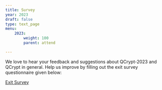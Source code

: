 ```yaml
---
title: Survey
year: 2023
draft: false
type: text_page
menu:
    2023:
        weight: 100
        parent: attend

---
```


We love to hear your feedback and suggestions about QCrypt-2023 and QCrypt in general. Help us improve by filling out the exit survey questionnaire given below:

<a class="btn primary btn-lg" href="https://docs.google.com/forms/d/e/1FAIpQLScFytHnfnz8iix5UXr8YUJgxAiBvdEAtshy3y9twJvQAY8DBA/viewform">
    Exit Survey
</a>